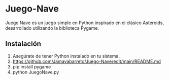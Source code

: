# Juego-Nave
Juego Nave es un juego simple en Python inspirado en el clásico Asteroids, desarrollado utilizando la biblioteca Pygame.

## Instalación

1. Asegúrate de tener Python instalado en tu sistema.
3. https://github.com/Jamayabarreto/Juego-Nave/edit/main/README.md
4. pip install pygame
5. python JuegoNave.py
